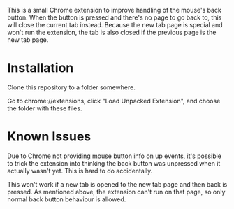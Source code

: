 This is a small Chrome extension to improve handling of the mouse's back button. When the button is pressed and there's no page to go back to, this will close the current tab instead. Because the new tab page is special and won't run the extension, the tab is also closed if the previous page is the new tab page.

# Installation

Clone this repository to a folder somewhere.

Go to chrome://extensions, click "Load Unpacked Extension", and choose the folder with these files.

# Known Issues

Due to Chrome not providing mouse button info on up events, it's possible to trick the extension into thinking the back button was unpressed when it actually wasn't yet. This is hard to do accidentally.

This won't work if a new tab is opened to the new tab page and then back is pressed. As mentioned above, the extension can't run on that page, so only normal back button behaviour is allowed.